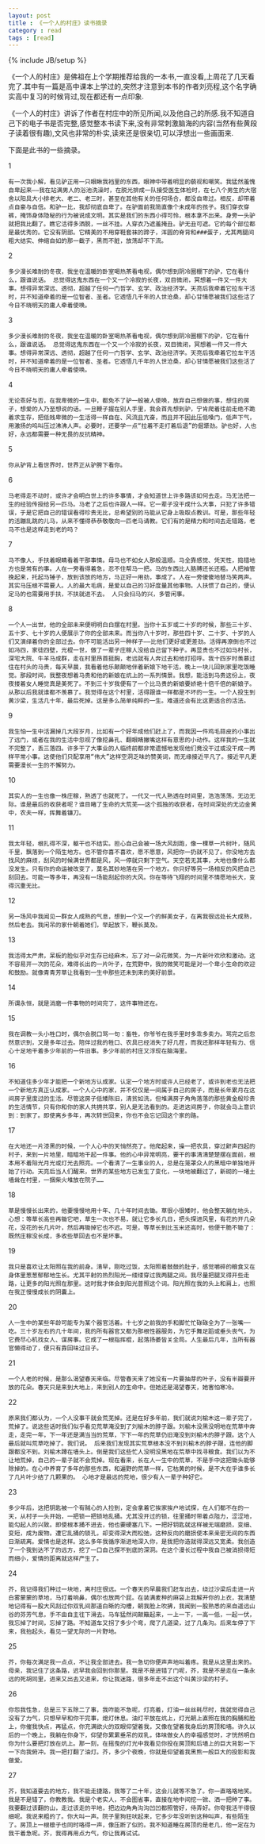 ```yaml
---
layout: post
title : 《一个人的村庄》读书摘录
category : read
tags : [read]
---
```

{% include JB/setup %}

《一个人的村庄》是佛祖在上个学期推荐给我的一本书,一直没看,上周花了几天看完了.其中有一篇是高中课本上学过的,突然才注意到本书的作者刘亮程,这个名字确实高中复习的时候背过,现在都还有一点印象.

《一个人的村庄》讲诉了作者在村庄中的所见所闻,以及他自己的所感.我不知道自己下的电子书是否完整,感觉整本书读下来,没有非常刺激脑海的内容(当然有些黄段子读着很有趣),文风也非常的朴实,读来还是很亲切,可以浮想出一些画面来.

下面是此书的一些摘录。

1

	有一次我小解，看见驴正用一只眼瞅我裆里的东西，眼神中带着明显的藐视和嘲笑。我猛然羞愧自卑起来——我在站满男人的浴池洗澡时，在脱光排成一队接受医生体检时，在七八个男生的大宿舍以阳具大小排老大、老二、老三时，甚至在其他有关的任何场合，都没自卑过。相反，却带着点自豪与自信。和驴一比，我却彻底自卑了。在驴面前我简直像个未成年的孩子。我们穿衣穿裤，掩饰身体隐秘的行为被说成文明。其实是我们的东西小得可怜，根本拿不出来。身旁一头驴就把我比翻了。瞧它活得多洒脱，一丝不挂。人穿衣乃遮羞掩丑。驴无丑可遮。它的每个部位都是最优秀的。它没有阴部。它精美的不用穿鞋套袜的蹄子，浑圆的脊背和###蛋子，尤其两腿间粗大结实、伸缩自如的那一截子，黑而不脏，放荡却不下流。

2

	多少漫长难耐的冬夜，我坐在温暖的卧室喝热茶看电视，偶尔想到阴冷圈棚下的驴，它在看什么，跟谁说话。 总觉得这鬼东西在一个又一个冷寂的长夜，双目微闭，冥想着一件又一件大事。想得异常深远、透彻，超越了任何一门哲学、玄学、政治经济学。天亮后我牵着它拉车干活时，并不知道牵着的是一位智者、圣者。它透悟几千年的人世沧桑，却心甘情愿被我们这些活了今日不晓明天的庸人牵着使唤。

3

	多少漫长难耐的冬夜，我坐在温暖的卧室喝热茶看电视，偶尔想到阴冷圈棚下的驴，它在看什么，跟谁说话。 总觉得这鬼东西在一个又一个冷寂的长夜，双目微闭，冥想着一件又一件大事。想得异常深远、透彻，超越了任何一门哲学、玄学、政治经济学。天亮后我牵着它拉车干活时，并不知道牵着的是一位智者、圣者。它透悟几千年的人世沧桑，却心甘情愿被我们这些活了今日不晓明天的庸人牵着使唤。

4

	无论乖好与否，在我卑微的一生中，都免不了驴一般被人使唤，放弃自己想做的事，想住的房子，想爱的人乃至想说的话。一旦鞭子握在别人手里，我会首先想到驴，宁肯爬着往前走绝不跪着求生存，把低贱卑微的一生活得一样自在、风流且亢奋，而且并不因此压低嗓门，低声下气，用激扬的呜叫压过沸沸人声。必要时，还要学一点“拉着不走打着后退”的倔犟劲。驴也好，人也好，永远都需要一种无畏的反抗精神。

5

	你从驴背上看世界时，世界正从驴胯下看你。

6

	马老得走不动时，或许才会明白世上的许多事情，才会知道世上许多路该如何去走。马无法把一生的经验传授给另一匹马。马老了之后也许跟人一样。它一辈子没干成什么大事，只犯了许多错误，于是它把自己的错误看得珍贵无比，总希望别的马能从它身上吸取点教训。可是，那些年轻的活蹦乱跳的儿马，从来不懂得恭恭敬敬向一匹老马请教。它们有的是精力和时间去走错路，老马不也是这样走到老的吗？

7

	马不像人，手扶着眼睛看着干那事情。母马也不如女人那般温顺。马全靠感觉、凭天性，捣错地方也是常有的事。人在一旁看得着急，忍不住帮马一把。马的东西比人胳膊还长还粗。人把袖管挽起来，托起马锤子，放到该放的地方，马正好一用劲，事成了。人在一旁傻傻地替马笑两声。 其实马压根不需要人。人的最大毛病，是爱以自己的习好度量其他事物。人扶惯了自己的，便认定马的也需要用手扶，不扶就进不去。 人只会扫马的兴，多管闲事。

8

	一个人一出世，他的全部未来便明明白白摆在村里。当你十五岁或二十岁的时候，那些三十岁、五十岁、七十岁的人便展示了你的全部未来。而当你八十岁时，那些四十岁、二十岁、十岁的人们又演绎着你的全部过去。你不可能活出另一种样子——比他们更好或更差劲。活得再潦倒也不过如冯四，家徒四壁，光棍一世，做了一辈子庄稼人没给自己留下种子。再显贵也不过如马村长，深宅大院、牛羊马成群，走在村里昂首挺胸，老远就有人奔过去和他打招呼。我十四岁时羡慕过住在村头的马贵，每天早晨，我看着他乐颠颠地伴着新娘下地干活，晚上一块儿回到家里吃饭睡觉。那段时间，我整夜想着马贵和他的新娘在炕上的一系列情景。我想，能活到马贵这份上，夜夜搂着女人睡觉真是美死了。不到三十岁我便有了一个比马贵的新娘要娇艳十倍千倍的新娘子。从那以后我就谁都不羡慕了。我觉得在这个村里，活得跟谁一样都是不坏的一生。一个人投生到黄沙梁，生活几十年，最后死掉。这是多么简单纯粹的一生。难道还会有比这更适合的活法。

9

	我生怕一生中活漏掉几大段岁月，比如有一个好年成他们赶上了，而我因一件鸡毛蒜皮的小事出了远门，或者在我的生活中忽视了像挖鼻孔、翻眼睛撇嘴这样有意思的小动作。这样我的一生就不完整了，丢三落四。许多干了大事业的人临终前都非常遗憾地发现他们竟没干过或没干成一两样平常小事。这使他们只配享用“伟大”这样空洞乏味的赞美词，而无缘接近平凡了。接近平凡更需要漫长一生的不懈努力。

10

	其实人的一生也像一株庄稼，熟透了也就死了。一代又一代人熟透在时间里，浩浩荡荡，无边无际。谁是最后的收获者呢？谁目睹了生命的大荒芜——这个孤独的收获者，在时间深处的无边金黄中，农夫一样，挥舞着镰刀。	

11

	我太年轻，根扎得不深，躯干也不结实。担心自己会被一场大风刮跑，像一棵草一片树叶，随风千里，飘落到一个陌生地方。也不管你喜不喜欢，愿不愿意，风把你一扔就不见了。你没地方去找风的麻烦，刮风的时候满世界都是风，风一停就只剩下空气。天空若无其事，大地也像什么都没发生。只有你的命运被改变了，莫名其妙地落在另一个地方。你只好等另一场相反的风把自己刮回去。可能一等多年，再没有一场能刮起你的大风。你在等待飞翔的时间里不情愿地长大，变得沉重无比。

12

	另一场风中我闻见一群女人成熟的气息，想到一个又一个的鲜美女子，在离我很远处长大成熟，然后老去。我闲吊的家什朝着她们，举起放下，鞭长莫及。

13

	我活得太严肃，呆板的脸似乎对生存已经麻木，忘了对一朵花微笑，为一片新叶欢欣和激动。这不容易开一次的花朵，难得长出的一片叶子，在荒野中，我的微笑可能是对一个卑小生命的欢迎和鼓励。就像青青芳草让我看到一生中那些还未到来的美好前景。

14

	所谓永恒，就是消磨一件事物的时间完了，这件事物还在。

15

	我在调教一头小牲口时，偶尔会脱口骂一句：畜牲，你爷爷在我手里时多乖多卖力。骂完之后忽然意识到，又是多年过去。陪伴过我的牲口、农具已经消失了好几茬，而我还那样年轻有力、信心十足地干着多少年前的一件旧事。多少年前的村庄又浮现在脑海里。

16

	不知道住多少年才能把一个新地方认成家。认定一个地方时或许人已经老了，或许到老也无法把一个新地方真正认成家。一个人心中的家，并不仅仅是一间属于自己的房子，而是长年累月在这间房子里度过的生活。尽管这房子低矮陈旧，清贫如洗，但堆满房子角角落落的那些黄金般珍贵的生活情节，只有你和你的家人共拥共享，别人是无法看到的。走进这间房子，你就会马上意识到：到家了。即使离乡多年，再次转世回来，你也不会忘记回这个家的路。

17

	在大地还一片漆黑的时候，一个人心中的天悄然亮了。他爬起来，操一把农具，穿过鼾声四起的村子，来到一片地里，暗暗地干起一件事。他的心中异常明亮，要干的事清清楚楚摆在面前，根本用不着阳光月光或灯光去照亮。一个看清了一生事业的人，总是在笼罩众人的黑暗中单独地开始了行动。天亮后当人们醒来，世界的某些地方已发生了变化，一块地被翻过了，新砌的一堵土墙耸在村里，一捆柴火堆放在院子……

18

	草是慢慢长出来的，他要慢慢地用十年、几十年时间去锄。草很小很矮时，他会整天躺在地头，心想：等草长高些再锄它吧，草生一次也不易，就让它多长几日，把头探进风里，有花的开几朵花，没花的长几片叶，然后再锄掉它也不迟。可是，等草长到比玉米还高时，他便干脆不锄了：既然庄稼没长成，多收些草回去也不是坏事。

19

	我只是喜欢让太阳照在我的前身。清早，刚吃过饭，太阳照着鼓鼓的肚子，感觉嚼碎的粮食又在身体里葱葱郁郁地生长。尤其平射的热烈阳光一缕缕穿过我两腿之间。我尽量把腿叉得开些走路，让更多的阳光照在那里。这时我才体会到阳光普照这个词。阳光照在我的头上和肩上，也照在我正慢慢成长的阴囊上。

20

	人一生中的某些年龄可能专为某个器官活着。十七岁之前我的手和脚忙忙碌碌全为了一张嘴──吃。三十岁左右的几十年间，我的所有器官又都为那根性器服务，为它手舞足蹈或垂头丧气，为它费尽心机找女人、谋房事。它成了一根指挥棍，起落扬萎皆关全局。人生最后几年，当所有器官懒得动了，便只有靠回味过日子。

21

	一个人老的时候，是那么渴望春天来临。尽管春天来了她没有一片要抽芽的叶子，没有半瓣要开放的花朵。春天只是来到大地上，来到别人的生命中。但她还是渴望春天，她害怕寒冷。

22

	原来我们都认为，一个人没事干就会荒芜掉。还是在好多年前，我们就说刘榆木这一辈子完了，荒掉了。说这些话时我们似乎看见荒草淹没到了刘榆木的脖子跟。刘榆木没黑没明地在荒草中奔走，走完一年，下一年还是满当当的荒草，下下一年的荒草仍旧淹没到刘榆木的脖子跟。这个人最后就叫荒草吃掉了。我们说。 后来我们发现其实荒草根本没不到刘榆木的脖子跟，连他的脚跟都没不到。刘榆木蹲在墙头上。倒是我们这些忙人没明没黑地在荒草中找寻粮食。我们以为不让地荒掉，自己的一辈子就不会荒掉。现在看来，长在人一生中的荒草，不是手中这把锄头能够除掉的。在心中养育了多年的那些东西，和遍野的荒草一样，它枯黄的时候，是不大在乎谁多长了几片叶少结了几颗果的。 心地才是最远的荒地，很少有人一辈子种好它。

23

	多少年后，这把钥匙被一个有贼心的人捡到，定会拿着它挨家挨户地试探，在人们都不在的一天，从村子一头开始，一把锁一把锁地乱捅。尤其没开过的锁，往里捅时带着点阻力，涩涩地，能勾起人的兴致。即使根本捅不进去，他也要硬塞几下。一把好钥匙就这样被无端磨损，变细、变短，成为废物。遭它乱捅的锁孔，却变得深大而松弛，这种反向的磨损使本来亲密无间的东西日渐疏离。爱情也是这样。这么多年我循序渐进地深入你，是我把你造就得深远又宽柔。我创造了一个我到达不了的远方，挖了一口自己探不到底的深洞。在这个漫长过程中我自己被消损得短而细小，爱情的距离就这样产生了。

24

	芥，我记得我们种过一块地，离村庄很远。一个春天的早晨我们赶车出去，绕过沙梁后走进一片白雾蒙蒙的草地，马打着响鼻，偶尔也放两个屁。在装满麦种的麻袋上我解开你的上衣，我清楚地记得有一股大风刮过你双乳间那道白晰的沟槽，朝我脸上吹拂，我闻到一股熟悉的来自遥远山谷的芬芳气息，手不由自主往下滑去。马车猛然间颠簸起来，一上一下，一高一低，一起一伏，我忘掉了时间，忘掉了路。不知道车又拐了多少个弯，爬了几道梁，过了几条沟。后来车停了下来，我抬起头，看见一望无际的一片野地。

25

	芥，你每次满足我一点点，不让我全部进去。我一急切你便声声地叫着疼。我是从这里出来的。母亲，我记住了这条路，迟早我会回到你那里。我是不是进错了门呢，芥，我是不是走在一条永远的死胡同里，进来又出去又进来，你让我迷路，很多年走不出这个叫黄沙梁的村子。

26

	你怨我性急，总是三下五除二了事，我咋能不急呢，灯亮着，灯油一丝丝耗尽时，我就觉得自己没有了力气，只想早早和你干完事，熄灯休息。油灯平放在炕上，灯光朝上直照在我的胸脯和脸上，你催我快点，再猛点，你充满欲火的双眼仰望着我，又像在望着我身后的房顶和墙。许久以后的一个晚上，我躺在你身下，仰望你累累垂吊的双乳，体味做女人的幸福感觉时，才恍然明白你为什么要把灯放在炕上。那一刻，在摇曳的灯光中我看见你投在房顶和后墙上的巨大背影一下一下向我俯冲。我一把打翻了油灯。芥，多少个夜晚，你就是仰望着我黑熊一般巨大的投影和我做爱。

27

	芥，我知道要去的地方，我不能走捷路，我等了二十年，这会儿就等不急了。你一直咯咯地笑。我是不是错了，你教教我。我是个老实人，不会图省事，直接在地中间挖一锨、洒一把种了事。我要翻过该翻的山，走过该走的平地，把边边角角沟沟凹凹都照管好，侍弄好。你夸我活干得很细呢。我说来粗的了。你大叫一声。院子里狗狂吠起来，它多少年没听到这种叫声，有些陌生了。房顶上一根檩子也同时咯得一声，像压断了似的。我不知道睡在房顶的是老几，他一定在为我干着急呢。芥，我得再用点力气，你让我再试试。